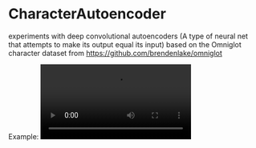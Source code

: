 # CharacterAutoencoder
experiments with deep convolutional autoencoders (A type of neural net that attempts to make its output equal its input) based on the Omniglot character dataset from https://github.com/brendenlake/omniglot

Example: ![](https://i.imgur.com/ZjVWXA6.mp4)
